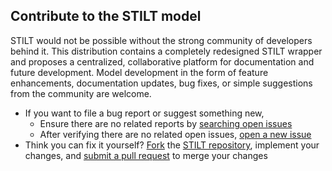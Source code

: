 ## Contribute to the STILT model

STILT would not be possible without the strong community of developers behind it. This distribution contains a completely redesigned STILT wrapper and proposes a centralized, collaborative platform for documentation and future development. Model development in the form of feature enhancements, documentation updates, bug fixes, or simple suggestions from the community are welcome.

- If you want to file a bug report or suggest something new,
  - Ensure there are no related reports by [searching open issues](https://github.com/uataq/stilt/issues)
  - After verifying there are no related open issues, [open a new issue](https://github.com/uataq/stilt/issues/new)
- Think you can fix it yourself? [Fork](https://help.github.com/articles/fork-a-repo/) the [STILT repository](https://github.com/uataq/stilt), implement your changes, and [submit a pull request](https://github.com/uataq/stilt/pulls) to merge your changes